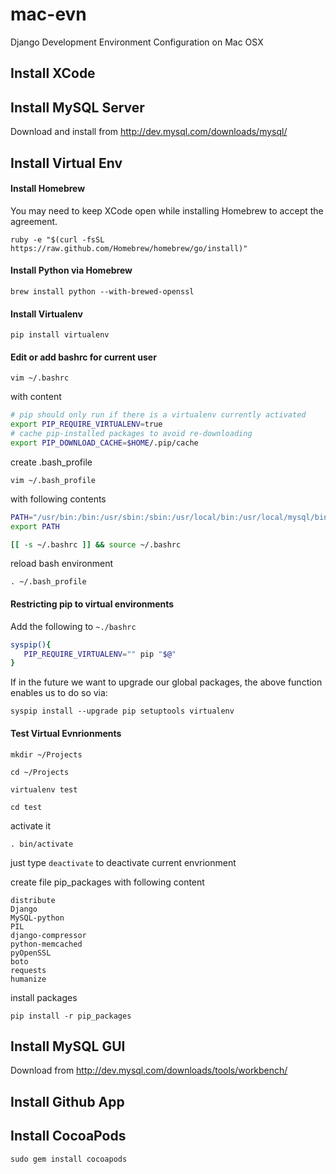 mac-evn
=======

Django Development Environment Configuration on Mac OSX

## Install XCode

## Install MySQL Server
Download and install from http://dev.mysql.com/downloads/mysql/

## Install Virtual Env

#### Install Homebrew
You may need to keep XCode open while installing Homebrew to accept the agreement.

```
ruby -e "$(curl -fsSL https://raw.github.com/Homebrew/homebrew/go/install)"
```

#### Install Python via Homebrew
```
brew install python --with-brewed-openssl
```

#### Install Virtualenv
```
pip install virtualenv
```

#### Edit or add bashrc for current user
```
vim ~/.bashrc
```

with content
```bash
# pip should only run if there is a virtualenv currently activated
export PIP_REQUIRE_VIRTUALENV=true
# cache pip-installed packages to avoid re-downloading
export PIP_DOWNLOAD_CACHE=$HOME/.pip/cache
```

create .bash_profile
```
vim ~/.bash_profile
```
with following contents
```bash
PATH="/usr/bin:/bin:/usr/sbin:/sbin:/usr/local/bin:/usr/local/mysql/bin/:$PATH"
export PATH

[[ -s ~/.bashrc ]] && source ~/.bashrc
```

reload bash environment
```
. ~/.bash_profile
```

#### Restricting pip to virtual environments

Add the following to ```~./bashrc```
```bash
syspip(){
   PIP_REQUIRE_VIRTUALENV="" pip "$@"
}
```

If in the future we want to upgrade our global packages, the above function enables us to do so via:
```
syspip install --upgrade pip setuptools virtualenv
```

#### Test Virtual Evnrionments

```
mkdir ~/Projects
```

```
cd ~/Projects
```

```
virtualenv test
```

```
cd test
```

activate it
```
. bin/activate
```

just type ```deactivate``` to deactivate current envrionment

create file pip_packages with following content
```
distribute
Django
MySQL-python
PIL
django-compressor
python-memcached
pyOpenSSL
boto
requests
humanize
```

install packages
```
pip install -r pip_packages
```

## Install MySQL GUI

Download from http://dev.mysql.com/downloads/tools/workbench/

## Install Github App

## Install CocoaPods

```
sudo gem install cocoapods
```
